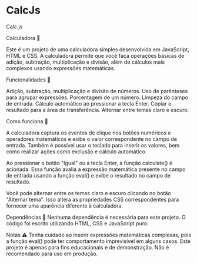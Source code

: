 # CalcJs
Calc.js

Calculadora 🧮

Este é um projeto de uma calculadora simples desenvolvida em JavaScript, HTML e CSS. 
A calculadora permite que você faça operações básicas de adição, subtração, multiplicação e divisão, além de cálculos mais complexos usando expressões matemáticas.

Funcionalidades 🔖

Adição, subtração, multiplicação e divisão de números.
Uso de parênteses para agrupar expressões. 
Porcentagem de um número.
Limpeza do campo de entrada.
Cálculo automático ao pressionar a tecla Enter.
Copiar o resultado para a área de transferência.
Alternar entre temas claro e escuro.

Como funciona 🤔

A calculadora captura os eventos de clique nos botões numéricos e operadores matemáticos e exibe o valor correspondente no campo de entrada. 
Também é possível usar o teclado para inserir os valores, bem como realizar ações como exclusão e cálculo automático.

Ao pressionar o botão "Igual" ou a tecla Enter, a função calculate() é acionada. 
Essa função avalia a expressão matemática presente no campo de entrada usando a função eval() e exibe o resultado no campo de resultado.

Você pode alternar entre os temas claro e escuro clicando no botão "Alternar tema". 
Isso altera as propriedades CSS correspondentes para fornecer uma aparência diferente à calculadora.

Dependências 🏴
Nenhuma dependência é necessária para este projeto. O código foi escrito utilizando HTML, CSS e JavaScript puro.

Notas ⚠️
Tenha cuidado ao inserir expressões matemáticas complexas, pois a função eval() pode ter comportamento imprevisível em alguns casos.
Este projeto é apenas para fins educacionais e de demonstração. Não é recomendado para uso em produção.
